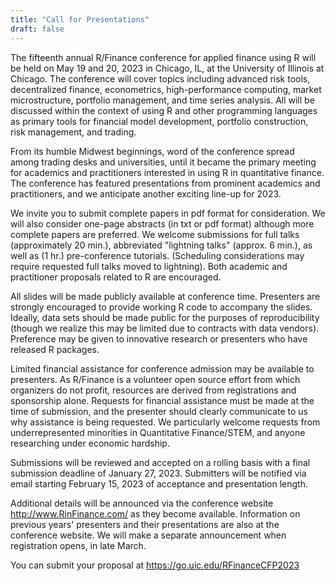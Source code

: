 ```yaml
---
title: "Call for Presentations"
draft: false
---
```


The fifteenth annual R/Finance conference for applied finance using R will be held on May 19 and 20, 2023 in Chicago, IL, at the University of Illinois at Chicago. The conference will cover topics including advanced risk tools, decentralized finance, econometrics, high-performance computing, market microstructure, portfolio management, and time series analysis. All will be discussed within the context of using R and other programming languages as primary tools for financial model development, portfolio construction, risk management, and trading.

From its humble Midwest beginnings, word of the conference spread among trading desks and universities, until it became the primary meeting for academics and practitioners interested in using R in quantitative finance. The conference has featured presentations from prominent academics and practitioners, and we anticipate another exciting line-up for 2023.

We invite you to submit complete papers in pdf format for consideration. We will also consider one-page abstracts (in txt or pdf format) although more complete papers are preferred. We welcome submissions for full talks (approximately 20 min.), abbreviated "lightning talks" (approx. 6 min.), as well as (1 hr.) pre-conference tutorials. (Scheduling considerations may require requested full talks moved to lightning). Both academic and practitioner proposals related to R are encouraged.

All slides will be made publicly available at conference time. Presenters are strongly encouraged to provide working R code to accompany the slides. Ideally, data sets should be made public for the purposes of reproducibility (though we realize this may be limited due to contracts with data vendors). Preference may be given to innovative research or presenters who have released R packages.

Limited financial assistance for conference admission may be available to presenters. As R/Finance is a volunteer open source effort from which organizers do not profit, resources are derived from registrations and sponsorship alone. Requests for financial assistance must be made at the time of submission, and the presenter should clearly communicate to us why assistance is being requested. We particularly welcome requests from underrepresented minorities in Quantitative Finance/STEM, and anyone researching under economic hardship.

Submissions will be reviewed and accepted on a rolling basis with a final submission deadline of January 27, 2023. Submitters will be notified via email starting February 15, 2023 of acceptance and presentation length.

Additional details will be announced via the conference website http://www.RinFinance.com/ as they become available. Information on previous years' presenters and their presentations are also at the conference website. We will make a separate announcement when registration opens, in late March.

You can submit your proposal at https://go.uic.edu/RFinanceCFP2023
